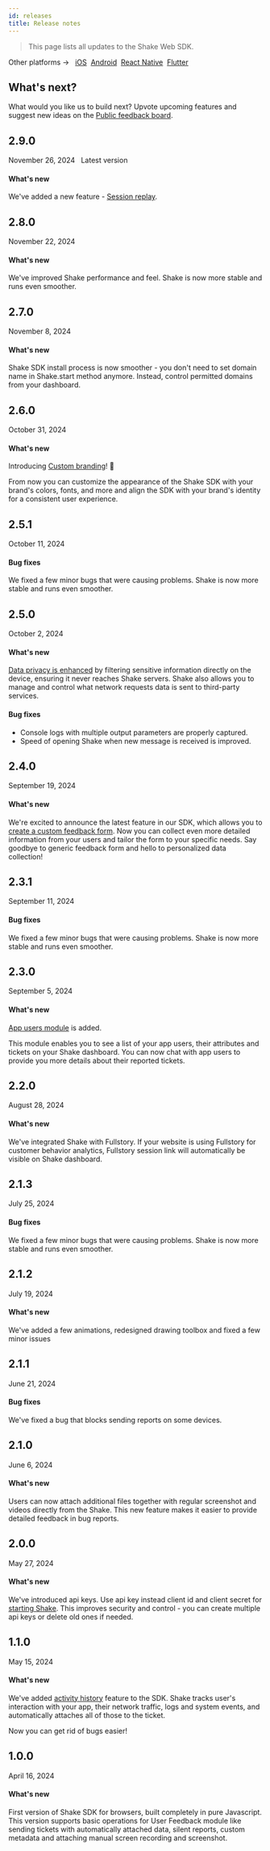 ```yaml
---
id: releases
title: Release notes
---
```

>This page lists all updates to the Shake Web SDK.

<p class="p2 mt-40">Other platforms → &nbsp;
<a href="​​/docs/ios/releases/">iOS</a>&nbsp; 
<a href="/docs/android/releases/">Android</a>&nbsp;
<a href="/docs/react/releases/">React Native</a>&nbsp;
<a href="/docs/flutter/releases/">Flutter</a>&nbsp;  
</p>


## What's next?

What would you like us to build next? Upvote upcoming features and suggest new ideas on the [Public feedback board](https://feedback.shakebugs.com/).

## 2.9.0
<span class="tag-button">November 26, 2024</span>&nbsp;&nbsp;
<span class="tag-button green-tag-button">Latest version</span>

#### What's new

We've added a new feature - [Session replay](/web/configuration-and-data/session-replay).

## 2.8.0
<span class="tag-button">November 22, 2024</span>&nbsp;&nbsp;

#### What's new

We've improved Shake performance and feel. Shake is now more stable and runs even smoother.

## 2.7.0
<span class="tag-button">November 8, 2024</span>&nbsp;&nbsp;

#### What's new

Shake SDK install process is now smoother - you don't need to set domain name in Shake.start method anymore.
Instead, control permitted domains from your dashboard.

## 2.6.0
<span class="tag-button">October 31, 2024</span>&nbsp;&nbsp;

#### What's new

Introducing [Custom branding](/web/configuration-and-data/custom-branding)! 🎨️

From now you can customize the appearance of the Shake SDK with your brand's colors,
fonts, and more and align the SDK with your brand's identity for a consistent user experience.

## 2.5.1
<span class="tag-button">October 11, 2024</span>&nbsp;&nbsp;

#### Bug fixes

We fixed a few minor bugs that were causing problems. Shake is now more stable and runs even smoother.

## 2.5.0
<span class="tag-button">October 2, 2024</span>&nbsp;&nbsp;

#### What's new

[Data privacy is enhanced](/web/configuration-and-data/manage-sensitive-data) by filtering sensitive information directly on the device, ensuring it never reaches Shake servers. 
Shake also allows you to manage and control what network requests data is sent to third-party services.

#### Bug fixes

- Console logs with multiple output parameters are properly captured.  
- Speed of opening Shake when new message is received is improved.

## 2.4.0
<span class="tag-button">September 19, 2024</span>&nbsp;&nbsp;

#### What's new

We're excited to announce the latest feature in our SDK, which allows you to [create a custom feedback form](/web/configuration-and-data/custom-forms).
Now you can collect even more detailed information from your users and tailor the form to your specific needs.
Say goodbye to generic feedback form and hello to personalized data collection!

## 2.3.1
<span class="tag-button">September 11, 2024</span>&nbsp;&nbsp;

#### Bug fixes

We fixed a few minor bugs that were causing problems. Shake is now more stable and runs even smoother.

## 2.3.0
<span class="tag-button">September 5, 2024</span>&nbsp;&nbsp;

#### What's new

[App users module](/web/users/overview) is added. 

This module enables you to see a list of your app users, their attributes and tickets on your Shake dashboard.
You can now chat with app users to provide you more details about their reported tickets.

## 2.2.0
<span class="tag-button">August 28, 2024</span>&nbsp;&nbsp;

#### What's new

We've integrated Shake with Fullstory. If your website is using Fullstory for customer behavior analytics, 
Fullstory session link will automatically be visible on Shake dashboard.

## 2.1.3
<span class="tag-button">July 25, 2024</span>&nbsp;&nbsp;

#### Bug fixes

We fixed a few minor bugs that were causing problems. Shake is now more stable and runs even smoother.

## 2.1.2
<span class="tag-button">July 19, 2024</span>&nbsp;&nbsp;

#### What's new

We've added a few animations, redesigned drawing toolbox and fixed a few minor issues

## 2.1.1
<span class="tag-button">June 21, 2024</span>&nbsp;&nbsp;

#### Bug fixes

We've fixed a bug that blocks sending reports on some devices.

## 2.1.0
<span class="tag-button">June 6, 2024</span>&nbsp;&nbsp;

#### What's new

Users can now attach additional files together with regular screenshot and videos directly from the Shake.
This new feature makes it easier to provide detailed feedback in bug reports.

## 2.0.0
<span class="tag-button">May 27, 2024</span>&nbsp;&nbsp;

#### What's new

We've introduced api keys. Use api key instead client id and client secret for [starting Shake](/web/install/npm#initialize-shake).
This improves security and control - you can create multiple api keys or delete old ones if needed.

## 1.1.0
<span class="tag-button">May 15, 2024</span>&nbsp;&nbsp;

#### What's new

We've added [activity history](/web/configuration-and-data/activity-history) feature to the SDK. Shake tracks user's interaction with your app, their network traffic,
logs and system events, and automatically attaches all of those to the ticket.

Now you can get rid of bugs easier!

## 1.0.0
<span class="tag-button">April 16, 2024</span>&nbsp;&nbsp;

#### What's new

First version of Shake SDK for browsers, built completely in pure Javascript. This version supports basic operations
for User Feedback module like sending tickets with automatically attached data, silent reports, custom metadata and 
attaching manual screen recording and screenshot.
